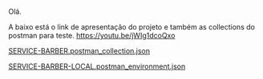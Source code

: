 Olá.


A baixo está o link de apresentação do projeto e também as collections do postman para teste.
https://youtu.be/jWIg1dcoQxo

[SERVICE-BARBER.postman_collection.json](https://github.com/user-attachments/files/15754377/SERVICE-BARBER.postman_collection.json)

[SERVICE-BARBER-LOCAL.postman_environment.json](https://github.com/user-attachments/files/15754378/SERVICE-BARBER-LOCAL.postman_environment.json)
